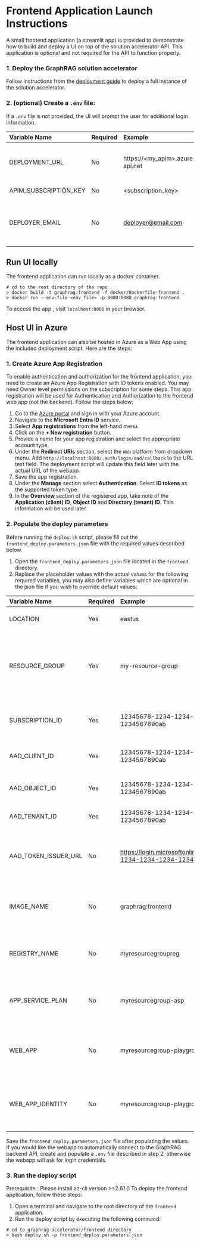 # Frontend Application Launch Instructions
A small frontend application (a streamlit app) is provided to demonstrate how to build and deploy a UI on top of the solution accelerator API.
This application is optional and not required for the API to function properly.

### 1. Deploy the GraphRAG solution accelerator
Follow instructions from the [deployment guide](../docs/DEPLOYMENT-GUIDE.md) to deploy a full instance of the solution accelerator.

### 2. (optional) Create a `.env` file:
If a `.env` file is not provided, the UI will prompt the user for additional login information.

| Variable Name | Required | Example | Description |
| :--- | --- | :--- | ---: |
DEPLOYMENT_URL        | No | https://<my_apim>.azure-api.net | Base url of the deployed graphrag API. Also referred to as the APIM Gateway URL.
APIM_SUBSCRIPTION_KEY | No | <subscription_key> | A [subscription key](https://learn.microsoft.com/en-us/azure/api-management/api-management-subscriptions) generated by APIM.
DEPLOYER_EMAIL        | No | deployer@email.com | Email address of the person/organization that deployed the solution accelerator.

## Run UI locally

The frontend application can run locally as a docker container.

```
# cd to the root directory of the repo
> docker build -t graphrag:frontend -f docker/Dockerfile-frontend .
> docker run --env-file <env_file> -p 8080:8080 graphrag:frontend
```
To access the app , visit `localhost:8080` in your browser.

## Host UI in Azure
The frontend application can also be hosted in Azure as a Web App using the included deployment script. Here are the steps:

### 1. Create Azure App Registration

To enable authentication and authorization for the frontend application, you need to create an Azure App Registration with ID tokens enabled. You may need Owner level permissions on the subscription for some steps.
This app registration will be used for Authentication and Authorization to the frontend web app (not the backend). Follow the steps below:

1. Go to the [Azure portal](https://portal.azure.com) and sign in with your Azure account.
2. Navigate to the **Microsoft Entra ID** service.
3. Select **App registrations** from the left-hand menu.
4. Click on the **+ New registration** button.
5. Provide a name for your app registration and select the appropriate account type.
6. Under the **Redirect URIs** section, select the `Web` platform from dropdown menu. Add `http://localhost:8080/.auth/login/aad/callback` to the URL text field. The deployment script will update this field later with the actual URL of the webapp.
7. Save the app registration.
8. Under the **Manage** section select **Authentication**. Select **ID tokens** as the supported token type.
9. In the **Overview** section of the registered app, take note of the **Application (client) ID**, **Object ID** and **Directory (tenant) ID**. This information will be used later.

### 2. Populate the deploy parameters

Before running the `deploy.sh` script, please fill out the `frontend_deploy.parameters.json` file with the required values described below.

1. Open the `frontend_deploy.parameters.json` file located in the `frontend` directory.
2. Replace the placeholder values with the actual values for the following required variables, you may also define variables which are optional in the json file if you wish to override default values:

| Variable Name        | Required | Example                                | Description                                                     |
| :------------------- | :------- | :------------------------------------- | :-------------------------------------------------------------- |
| LOCATION             | Yes      | eastus                                 | The Azure region where resources will be deployed. |
| RESOURCE_GROUP       | Yes      | my-resource-group                      | The name of the Azure resource group where resources will be created. At this time, the name must follow [Azure Container Registry](https://learn.microsoft.com/en-us/azure/azure-resource-manager/management/resource-name-rules#microsoftcontainerregistry) naming guidelines. |
| SUBSCRIPTION_ID      | Yes      | 12345678-1234-1234-1234-1234567890ab   | The ID of the Azure subscription where the resources will be deployed. |
| AAD_CLIENT_ID        | Yes      | 12345678-1234-1234-1234-1234567890ab   | The client ID of the Microsoft Entra ID (AAD) app registration. |
| AAD_OBJECT_ID        | Yes      | 12345678-1234-1234-1234-1234567890ab   | The object ID of the Microsoft Entra ID (AAD) app registration. |
| AAD_TENANT_ID        | Yes      | 12345678-1234-1234-1234-1234567890ab   | The ID of the Microsoft Entra ID (AAD) tenant. |
| AAD_TOKEN_ISSUER_URL | No       | https://login.microsoftonline.com/12345678-1234-1234-1234-1234567890ab/v2.0 | The URL of the Microsoft Entra ID (AAD) token issuer. Defaults to the tenant-specific issuer URL. |
| IMAGE_NAME           | No       | graphrag:frontend                      | The name of the Docker image for the frontend application. Defaults to `graphrag:frontend`. |
| REGISTRY_NAME        | No       | myresourcegroupreg                     | The name of the Azure Container Registry. Defaults to the resource group name with `reg` appended. |
| APP_SERVICE_PLAN     | No       | myresourcegroup-asp                    | The name of the Azure App Service plan. Defaults to the resource group name with `asp` appended. |
| WEB_APP              | No       | myresourcegroup-playground             | The name of the Azure Web App. Defaults to the resource group name with `playground` appended. |
| WEB_APP_IDENTITY     | No       | myresourcegroup-playground-identity    | The name of the managed identity for the Azure Web App. Defaults to the web app name with `identity` appended. |

Save the `frontend_deploy.parameters.json` file after populating the values. If you would like the webapp to automatically connect
to the GraphRAG backend API, create and populate a `.env` file described in step 2, otherwise the webapp will ask for login credentials.

### 3. Run the deploy script

Prerequisite : Please install az-cli version >=2.61.0
To deploy the frontend application, follow these steps:

1. Open a terminal and navigate to the root directory of the `frontend` application.
2. Run the deploy script by executing the following command:

```
# cd to graphrag-accelerator/frontend directory
> bash deploy.sh -p frontend_deploy.parameters.json
```